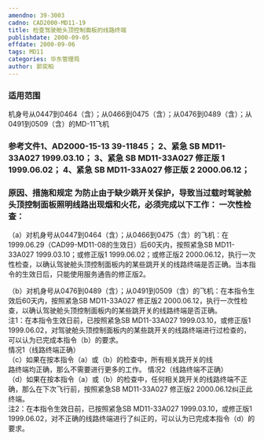 ```yaml
---
amendno: 39-3003  
cadno: CAD2000-MD11-19  
title: 检查驾驶舱头顶控制面板的线路终端  
publishdate: 2000-09-05  
effdate: 2000-09-06  
tags: MD11  
categories: 华东管理局  
author: 郭奕柏  
---
```

  
### 适用范围  
机身号从0447到0464（含）；从0466到0475（含）；从0476到0489（含）；从0491到0509（含）的MD-11飞机  
  
<!--more-->  
### 参考文件1、AD2000-15-13 39-11845； 2、紧急 SB MD11-33A027  1999.03.10； 3、紧急 SB MD11-33A027 修正版 1 1999.06.02； 4、紧急 SB MD11-33A027 修正版 2 2000.06.12；  
  
### 原因、措施和规定     为防止由于缺少跳开关保护，导致当过载时驾驶舱头顶控制面板照明线路出现烟和火花，必须完成以下工作： 一次性检查：  
  （a）对机身号从0447到0464（含）；从0466到0475（含）的飞机：在1999.06.29（CAD99-MD11-08的生效日）后60天内，按照紧急SB MD11-33A027 1999.03.10；或修正版1  1999.06.02；或修正版2 2000.06.12，执行一次性检查，以确认驾驶舱头顶控制面板内的某些跳开关的线路终端是否正确。当本指令的生效日后，只能使用服务通告的修正版2。  
      
  （b）对机身号从0476到0489（含）；从0491到0509（含）的飞机：在本指令生效后60天内，按照紧急SB MD11-33A027 修正版2  2000.06.12，执行一次性检查，以确认驾驶舱头顶控制面板内的某些跳开关的线路终端是否正确。  
注1：在本指令生效日前，已按照紧急SB MD11-33A027  1999.03.10，或修正版1 1999.06.02，对驾驶舱头顶控制面板内的某些跳开关的线路终端进行过检查的，可以认为已完成本指令（b）的要求。  
情况1（线路终端正确）  
  （c）如果在按本指令（a）或（b）的检查中，所有相关跳开关的线  
路终端均正确，那么不需要进行更多的工作。 情况2（线路终端不正确）  
  （d）如果在按本指令（a）或（b）的检查中，任何相关跳开关的线路终端不正确，那么在下次飞行前，按照紧急SB MD11-33A027  修正版2 2000.06.12纠正此终端。  
注2：在本指令生效日前，已按照紧急SB MD11-33A027  1999.03.10，或修正版1 1999.06.02，对不正确的线路终端进行了纠正的，可以认为已完成本指令（d）的要求。  
